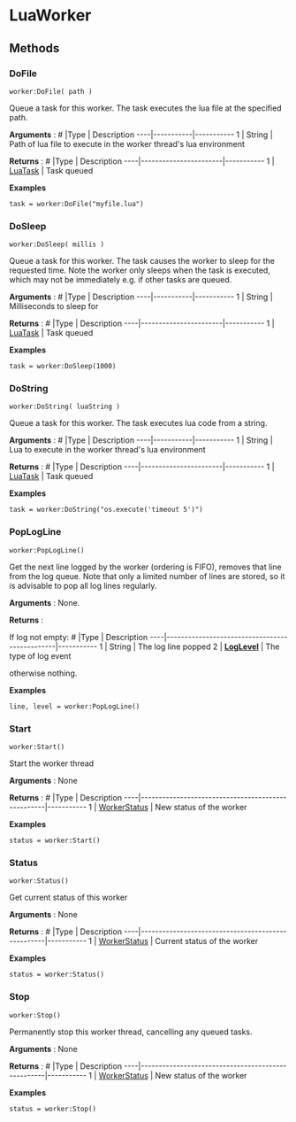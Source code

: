 # LuaWorker

## Methods

### DoFile
```
worker:DoFile( path )
```

Queue a task for this worker. The task executes the lua file at the specified path.

**Arguments** :
\#  |Type		| Description
----|-----------|-----------
1	| String	| Path of lua file to execute in the worker thread's lua environment

**Returns** :
\#  |Type					| Description
----|-----------------------|-----------
1	| [LuaTask](LuaTask.md)	| Task queued

**Examples**
```
task = worker:DoFile("myfile.lua")
```

### DoSleep
```
worker:DoSleep( millis )
```

Queue a task for this worker. The task causes the worker to sleep for the requested time.
Note the worker only sleeps when the task is executed, which may not be immediately e.g. if other tasks are queued.

**Arguments** :
\#  |Type		| Description
----|-----------|-----------
1	| String	| Milliseconds to sleep for

**Returns** :
\#  |Type					| Description
----|-----------------------|-----------
1	| [LuaTask](LuaTask.md)	| Task queued

**Examples**
```
task = worker:DoSleep(1000)
```

### DoString
```
worker:DoString( luaString )
```

Queue a task for this worker. The task executes lua code from a string.

**Arguments** :
\#  |Type		| Description
----|-----------|-----------
1	| String	| Lua to execute in the worker thread's lua environment

**Returns** :
\#  |Type					| Description
----|-----------------------|-----------
1	| [LuaTask](LuaTask.md)	| Task queued

**Examples**
```
task = worker:DoString("os.execute('timeout 5')")
```

### PopLogLine
```
worker:PopLogLine()
```
Get the next line logged by the worker (ordering is FIFO), removes that line from the log queue. Note that only a limited number of lines are stored, so it is advisable to pop all log lines regularly.

**Arguments** : None.

**Returns** :

If log not empty:
\#  |Type											| Description
----|-----------------------------------------------|-----------
1	| String										| The log line popped
2	| [**LogLevel**](LuaWorkerModule.md/#loglevel)	| The type of log event

otherwise nothing.

**Examples**
```
line, level = worker:PopLogLine()
```

### Start
```
worker:Start()
```

Start the worker thread

**Arguments** : None

**Returns** :
\#  |Type												| Description
----|---------------------------------------------------|-----------
1	| [WorkerStatus](LuaWorkerModule.md/#workerstatus)	| New status of the worker

**Examples**
```
status = worker:Start()
```

### Status
```
worker:Status()
```

Get current status of this worker

**Arguments** : None

**Returns** :
\#  |Type												| Description
----|---------------------------------------------------|-----------
1	| [WorkerStatus](LuaWorkerModule.md/#workerstatus)	| Current status of the worker

**Examples**
```
status = worker:Status()
```

### Stop
```
worker:Stop()
```

Permanently stop this worker thread, cancelling any queued tasks.

**Arguments** : None

**Returns** :
\#  |Type												| Description
----|---------------------------------------------------|-----------
1	| [WorkerStatus](LuaWorkerModule.md/#workerstatus)	| New status of the worker

**Examples**
```
status = worker:Stop()
```
